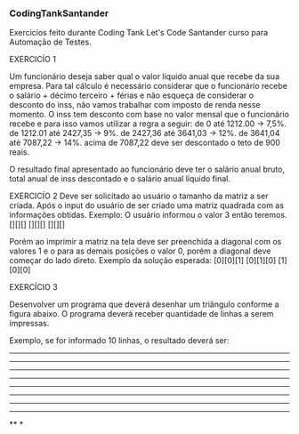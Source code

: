 ### CodingTankSantander

Exercicíos feito durante Coding Tank Let's Code Santander curso para Automação de Testes.


EXERCICÍO 1

Um funcionário deseja saber qual o valor líquido anual que recebe da sua empresa. Para tal cálculo é necessário considerar que o funcionário recebe o salário + décimo terceiro + férias e não esqueça de considerar o desconto do inss, não vamos trabalhar com imposto de renda nesse momento.
O inss tem desconto com base no valor mensal que o funcionário recebe e para isso vamos utilizar a regra a seguir:
de 0 até 1212.00 -> 7,5%.
de 1212.01 até 2427,35 -> 9%.
de 2427,36 até 3641,03 -> 12%.
de 3641,04 até 7087,22 -> 14%.
acima de 7087,22 deve ser descontado o teto de 900 reais.

O resultado final apresentado ao funcionário deve ter o salário anual bruto, total anual de inss descontado e o salário anual líquido final.



EXERCICÍO 2
Deve ser solicitado ao usuário o tamanho da matriz a ser criada. Após o input do usuário de ser criado uma matriz quadrada com as informações obtidas.
Exemplo: O usuário informou o valor 3 então teremos.
[][][]
[][][]
[][][]

Porém ao imprimir a matriz na tela deve ser preenchida a diagonal com os valores 1 e o para as demais posições o valor 0, porém a diagonal deve começar do lado direto. Exemplo da solução esperada:
[0][0][1]
[0][1][0]
[1][0][0]




EXERCÍCIO 3

Desenvolver um programa que deverá desenhar um triângulo conforme a figura abaixo. O programa deverá receber quantidade de linhas a serem impressas.

Exemplo, se for informado 10 linhas, o resultado deverá ser:

**********
*********
********
*******
******
*****
****
***
**
*
